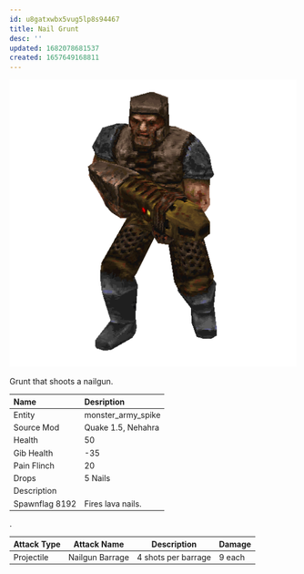 ```yaml
---
id: u8gatxwbx5vug5lp8s94467
title: Nail Grunt
desc: ''
updated: 1682078681537
created: 1657649168811
---
```

![Monster Picture](assets/img/grunt_spike.png)

Grunt that shoots a nailgun.

|Name   |Desription|
|:------|:------------|
|Entity |monster_army_spike|
|Source Mod|Quake 1.5, Nehahra|
|Health|50|
|Gib Health|-35|
|Pain Flinch|20|
|Drops|5 Nails|
|Description||
|Spawnflag 8192|Fires lava nails.|

.

|Attack Type|Attack Name|Description|Damage|
|-----------|-----------|-----------|------|
|Projectile |Nailgun Barrage|4 shots per barrage|9 each|